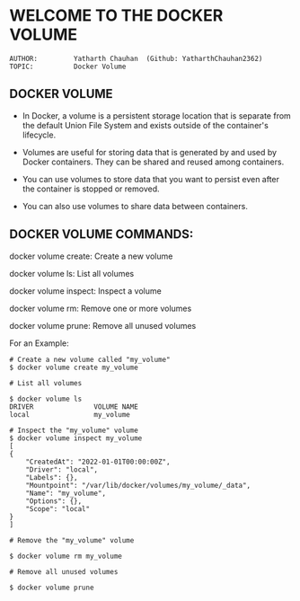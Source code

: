 # **WELCOME TO THE DOCKER VOLUME**

    AUTHOR:         Yatharth Chauhan  (Github: YatharthChauhan2362)
    TOPIC:          Docker Volume

## DOCKER VOLUME

- In Docker, a volume is a persistent storage location that is separate from the default Union File System and exists outside of the container's lifecycle.

- Volumes are useful for storing data that is generated by and used by Docker containers. They can be shared and reused among containers.

- You can use volumes to store data that you want to persist even after the container is stopped or removed.

- You can also use volumes to share data between containers.

## DOCKER VOLUME COMMANDS:

docker volume create: Create a new volume

docker volume ls: List all volumes

docker volume inspect: Inspect a volume

docker volume rm: Remove one or more volumes

docker volume prune: Remove all unused volumes

For an Example:

    # Create a new volume called "my_volume"
    $ docker volume create my_volume

    # List all volumes

    $ docker volume ls
    DRIVER               VOLUME NAME
    local                my_volume

    # Inspect the "my_volume" volume
    $ docker volume inspect my_volume
    [
    {
        "CreatedAt": "2022-01-01T00:00:00Z",
        "Driver": "local",
        "Labels": {},
        "Mountpoint": "/var/lib/docker/volumes/my_volume/_data",
        "Name": "my_volume",
        "Options": {},
        "Scope": "local"
    }
    ]

    # Remove the "my_volume" volume

    $ docker volume rm my_volume

    # Remove all unused volumes

    $ docker volume prune
